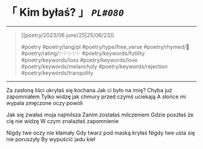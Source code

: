 # &#12300; Kim byłaś? &#12301; *`PL#080`*

---

> [[poetry/2023/06 june/25|25/06/23]]
> 
> #poetry 
> #poetry/lang/pl 
> #poetry/type/free_verse 
> #poetry/rhymed/🔴 
> #poetry/rating/✨✨✨✨✨ 
> #poetry/keywords/futility #poetry/keywords/loss #poetry/keywords/love #poetry/keywords/melancholy #poetry/keywords/rejection #poetry/keywords/tranquility 

---

Za zasłoną liści ukryłaś się kochana
Jak ci było na imię? Chyba już zapomniałem
Tylko widzę jak chmury przed czymś uciekają
A słońce mi wypala zmęczone oczy powoli

Jak się zwałaś moja najmilsza 
Zanim zostałaś milczeniem
Gdzie poszłaś że cię nie widzę
W czym znalazłaś zapomnienie

Nigdy twe oczy nie kłamały
Gdy twarz pod maską kryłaś
Nigdy twe usta się nie poruszyły
By wypuścić jadu kieł